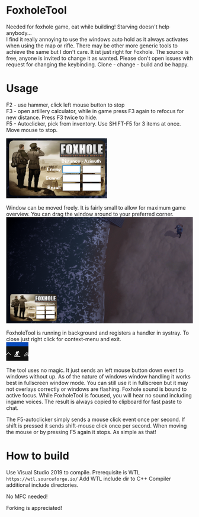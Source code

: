# FoxholeTool
Needed for foxhole game, eat while building! Starving doesn't help anybody...  
I find it really annoying to use the windows auto hold as it always activates when using the map or rifle. There may be other more generic tools to achieve the same but I don't care. It ist just right for Foxhole. The source is free, anyone is invited to change it as wanted. Please don't open issues with request for changing the keybinding. Clone - change - build and be happy.

# Usage
F2 - use hammer, click left mouse button to stop  
F3 - open artillery calculator, while in game press F3 again to refocus for new distance.
     Press F3 twice to hide.  
F5 - Autoclicker, pick from inventory. Use SHIFT-F5 for 3 items at once. Move mouse to stop.  
  
![Screenshot](assets/screenshot_window.png)  
  
Window can be moved freely. It is fairly small to allow for maximum game overview. You can drag the window around to your preferred corner.  
![Screenshot](assets/screenshot_window_pos.png)  
  
FoxholeTool is running in background and registers a handler in systray. To close just right click for context-menu and exit.  
![Screenshot](assets/screenshot_tray.png)
  
  
The tool uses no magic. It just sends an left mouse button down event to windows without up. As of the nature of windows window handling it works best in fullscreen window mode. You can still use it in fullscreen but it may not overlays correctly or windows are flashing. Foxhole sound is bound to active focus. While FoxholeTool is focused, you will hear no sound including ingame voices.
The result is always copied to clipboard for fast paste to chat.  
  
The F5-autoclicker simply sends a mouse click event once per second. If shift is pressed it sends shift-mouse click once per second. When moving the mouse or by pressing F5 again it stops. As simple as that!  

# How to build

Use Visual Studio 2019 to compile.
Prerequisite is WTL `https://wtl.sourceforge.io/`
Add WTL include dir to C++ Compiler additional include directories.

No MFC needed!

Forking is appreciated!
